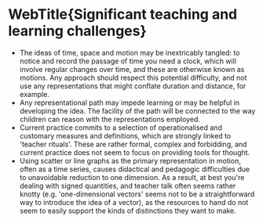 # WebTitle{Significant teaching and learning challenges}

- The ideas of time, space and motion may be inextricably tangled: to notice and record the passage of time you need a clock, which will involve regular changes over time, and these are otherwise known as motions. Any approach should respect this potential difficulty, and not use any representations that might conflate duration and distance, for example.
- Any representational path may impede learning or may be helpful in developing the idea. The facility of the path will be connected to the way children can reason with the representations employed.
- Current practice commits to a selection of operationalised and customary measures and definitions, which are strongly linked to 'teacher rituals'. These are rather formal, complex and forbidding, and current practice does not seem to focus on providing tools for thought.
- Using scatter or line graphs as the primary representation in motion, often as a time series, causes didactical and pedagogic difficulties due to unavoidable reduction to one dimension. As a result, at best you're dealing with signed quantities, and teacher talk often seems rather knotty (e.g. 'one-dimensional vectors' seems not to be a straightforward way to introduce the idea of a vector), as the resources to hand do not seem to easily support the kinds of distinctions they want to make.
